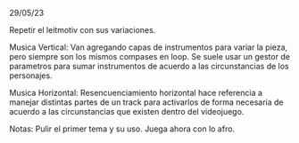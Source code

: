 29/05/23

Repetir el leitmotiv con sus variaciones. 


Musica Vertical: Van agregando capas de instrumentos para variar la pieza, pero siempre son los mismos compases en loop.
Se suele usar un gestor de parametros para sumar instrumentos de acuerdo a las circunstancias de los personajes.


Musica Horizontal:
Resencuenciamiento horizontal hace referencia a manejar distintas partes de un track para activarlos de forma necesaria de acuerdo a las circunstancias que existen dentro del videojuego.


Notas:
Pulir el primer tema y su uso.
Juega ahora con lo afro.